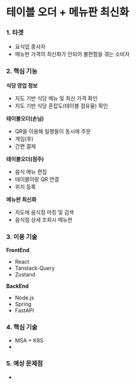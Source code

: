 # 테이블 오더 + 메뉴판 최신화

### 1. 타겟

- 요식업 종사자
- 메뉴판 가격의 최신화가 안되어 불편함을 겪는 소비자

### 2. 핵심 기능

**식당 영업 정보**

- 지도 기반 식당 메뉴 및 최신 가격 확인
- 지도 기반 식당 혼잡도(테이블 점유율) 확인

**테이블오더(손님)**

- QR을 이용해 일행들이 동시에 주문
- 게임(후)
- 간편 결제

**테이블오더(점주)**

- 음식 메뉴 편집
- 테이블이랑 QR 연결
- 위치 등록

**메뉴판 최신화**

- 지도에 음식점 마킹 및 검색
- 음식점 상세 조회시 메뉴판

### 3. 이용 기술

**FrontEnd**

- React
- Tanstack-Query
- Zustand

**BackEnd**

- Node.js
- Spring
- FastAPI

### 4. 핵심 기술

- MSA + K8S
- 

### 5. 예상 문제점

-
